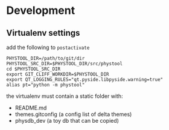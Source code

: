# Development

## Virtualenv settings

add the following to `postactivate`

    PHYSTOOL_DIR=/path/to/git/dir
    PHYSTOOL_SRC_DIR=$PHYSTOOL_DIR/src/phystool
    cd $PHYSTOOL_SRC_DIR
    export GIT_CLIFF_WORKDIR=$PHYSTOOL_DIR
    export QT_LOGGING_RULES="qt.pyside.libpyside.warning=true"
    alias pt="python -m phystool"

the virtualenv must contain a static folder with:

+ README.md
+ themes.gitconfig (a config list of delta themes)
+ physdb_dev (a toy db that can be copied)
